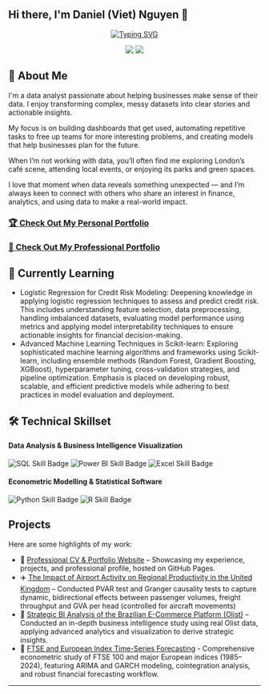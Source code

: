 ## Hi there, I'm Daniel (Viet) Nguyen 👋

<div align="center">
  <!--  You can customize the typing text in the "lines=" section of the URL below -->
  <!--  For an ampersand (&), use &amp; (e.g., Analytics+%26+Optimization) -->
  <a href="https://git.io/typing-svg"><img src="https://readme-typing-svg.herokuapp.com?font=Fira+Code&weight=800&duration=4000&pause=1000&center=true&vCenter=true&width=435&lines=Apsiring+Analyst+%7C+Consultant;Turning+data+into+actionable+insight" alt="Typing SVG" /></a>
</div>

<!-- 🔗 Update these links with your own social media and contact information -->
<p align="center">
  <a href="www.linkedin.com/in/danielviet24"><img src="https://img.shields.io/badge/LinkedIn-Connect-blue?style=for-the-badge&logo=linkedin"></a>
  <a href="mailto:daniel.h.nguyen24@gmail.com"><img src="https://img.shields.io/badge/Email-Contact-green?style=for-the-badge&logo=gmail"></a>
</p>

## 🚀 About Me 
I'm a data analyst passionate about helping businesses make sense of their data. I enjoy transforming complex, messy datasets into clear stories and actionable insights.

My focus is on building dashboards that get used, automating repetitive tasks to free up teams for more interesting problems, and creating models that help businesses plan for the future.

When I’m not working with data, you’ll often find me exploring London’s café scene, attending local events, or enjoying its parks and green spaces. 

I love that moment when data reveals something unexpected — and I’m always keen to connect with others who share an interest in finance, analytics, and using data to make a real-world impact.

<!-- 🌐 Replace "your-username" with your actual GitHub username -->
### [🏆 Check Out My Personal Portfolio](https://github.com/Danny-NG-9999/Academic-and-Personal-Projects)

### [💼 Check Out My Professional Portfolio](https://github.com/Danny-NG-9999/Professional-Projects)
      

## 🌱 Currently Learning 
- Logistic Regression for Credit Risk Modeling: Deepening knowledge in applying logistic regression techniques to assess and predict credit risk. This includes understanding feature selection, data preprocessing, handling imbalanced datasets, evaluating model performance using metrics and applying model interpretability techniques to ensure actionable insights for financial decision-making.
- Advanced Machine Learning Techniques in Scikit-learn: Exploring sophisticated machine learning algorithms and frameworks using Scikit-learn, including ensemble methods (Random Forest, Gradient Boosting, XGBoost), hyperparameter tuning, cross-validation strategies, and pipeline optimization. Emphasis is placed on developing robust, scalable, and efficient predictive models while adhering to best practices in model evaluation and deployment.

## 🛠️ Technical Skillset
<!-- This section uses Shields.io badges. You can customize them or create your own!-->
#### Data Analysis & Business Intelligence Visualization
<p>
  <!-- 💡 Go to Shields.io to create your own badges -->
  <img src="https://img.shields.io/badge/SQL-Intermediate-4479A1?style=flat&logo=mysql&logoColor=white" alt="SQL Skill Badge">
  <img src="https://img.shields.io/badge/Power%20BI-Advance-F2C811?style=flat&logo=powerbi&logoColor=white" alt="Power BI Skill Badge">
  <img src="https://img.shields.io/badge/Excel-Advance-217346?style=flat&logo=microsoft-excel&logoColor=white" alt="Excel Skill Badge">
</p>

#### Econometric Modelling & Statistical Software
<p>
  <img src="https://img.shields.io/badge/Python-Intermediate-3776AB?style=flat&logo=python&logoColor=white" alt="Python Skill Badge">
  <img src="https://img.shields.io/badge/R-Intermediate-276DC3?style=flat&logo=r&logoColor=white" alt="R Skill Badge">
</p>


## Projects  
Here are some highlights of my work:  
- 📝 [Professional CV & Portfolio Website](https://danny-ng-9999.github.io//) – Showcasing my experience, projects, and professional profile, hosted on GitHub Pages.
- ✈️ [The Impact of Airport Activity on Regional Productivity in the United Kingdom](https://github.com/Danny-NG-9999/Academic-and-Personal-Projects/tree/main/Dissertation%20Project) – Conducted PVAR test and Granger causality tests to capture dynamic, bidirectional effects between passenger volumes, freight throughput and GVA per head (controlled for aircraft movements)
- 🛒 [ Strategic BI Analysis of the Brazilian E-Commerce Platform (Olist)](https://github.com/Danny-NG-9999/Professional-Projects/tree/main/E-Commerce) – Conducted an in-depth business intelligence study using real Olist data, applying advanced analytics and visualization to derive strategic insights.
- 🧮 [FTSE and European Index Time-Series Forecasting](https://github.com/Danny-NG-9999/Academic-and-Personal-Projects/tree/main/Economic) - Comprehensive econometric study of FTSE 100 and major European indices (1985–2024), featuring ARIMA and GARCH modeling, cointegration analysis, and robust financial forecasting workflow.
---

